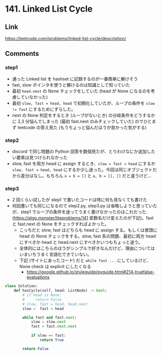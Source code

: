 # 141. Linked List Cycle

## Link
https://leetcode.com/problems/linked-list-cycle/description/

## Comments

### step1

*   通った Linked list を hashset に記録するのが一番簡単に解けそう
*   fast, slow ポインタを使うと解けるのは知識として知っていた
*   最初 `head.next` の None チェックをしていた (head が None になるのを考慮していなかった)
*   最初 `slow, fast = head, head` で初期化していたが、ループの条件を `slow != fast` にするためにずらした。
*   next の None 判定をするとき (ループがないとき) の分岐条件をどうするかに 2,3 分悩んでしまった (最初 fast.next のみチェックしていた) のでひとまず leetcode の答え見た (もうちょっと悩んだほうが良かった気がする)

### step2

*   discord で同じ問題の Python 回答を数個見たが、とりわけなにか追加したい要素は見つけられなかった
*   slow, fast を両方 head に assign するとき、`slow = fast = head` にするか `slow, fast = head, head` にするか少し迷った。今回は同じオブジェクトだから差分はなし。もちろん `a = b = []` と `a, b = [], []` だと違うけど…

### step3
*   2 回くらい試したが step1 で書いたコードは特に何も見なくても書けた
*   何回書いても同じになるので step2.py, step3.py は省略しようと思っていたが、step1 でループの条件を迷ってうまく書けなかったのはこれだった (https://algo.monster/liteproblems/141 変数名だけ変えたのが下記)。fast と fast.next の None をチェックすればよかった。
    *   こっちだと slow, fast はどちらも head に assign する。もしくは冒頭に head の None チェックをする。slow, fast 系の問題、最初に両方 head にすべきか head と head.next にすべきかいつもちょっと迷う。
    *   全体的にはこちらのほうがシンプルで好きなんだけど、理由についてはいまいちうまく言語化できていない。
    *   下記 (サイトにあったコード) だと `while fast ...` にしているけど、None check は explicit にしたくなる
        *   https://google.github.io/styleguide/pyguide.html#214-truefalse-evaluations

```python
class Solution:
    def hasCycle(self, head: ListNode) -> bool:
        # if head is None:
        #     return False 
        # slow, fast = head, head.next
        slow =  fast = head

        while fast and fast.next:
            slow = slow.next
            fast = fast.next.next
          
            if slow == fast:
                return True

        return False
```